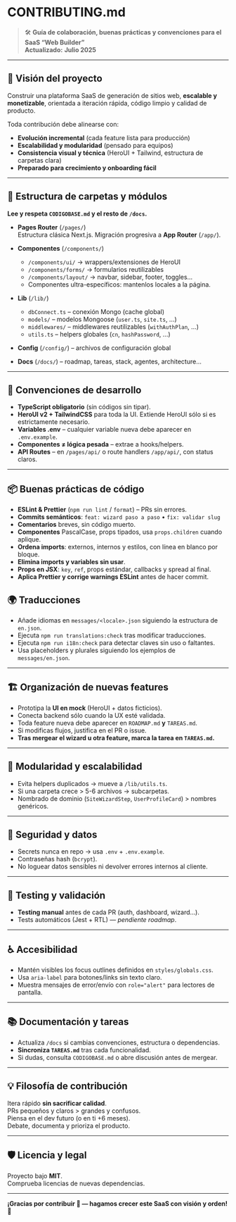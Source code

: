 # CONTRIBUTING.md

> 🛠️ **Guía de colaboración, buenas prácticas y convenciones para el SaaS “Web Builder”**  
> **Actualizado:** **Julio 2025**

---

## 🚀 Visión del proyecto

Construir una plataforma SaaS de generación de sitios web, **escalable y monetizable**, orientada a iteración rápida, código limpio y calidad de producto.

Toda contribución debe alinearse con:

- **Evolución incremental** (cada feature lista para producción)
- **Escalabilidad y modularidad** (pensado para equipos)
- **Consistencia visual y técnica** (HeroUI + Tailwind, estructura de carpetas clara)
- **Preparado para crecimiento y onboarding fácil**

---

## 📁 Estructura de carpetas y módulos

**Lee y respeta `CODIGOBASE.md` y el resto de `/docs`.**

- **Pages Router** (`/pages/`)  
  Estructura clásica Next.js. Migración progresiva a **App Router** (`/app/`).

- **Componentes** (`/components/`)

  - `/components/ui/` → wrappers/extensiones de HeroUI
  - `/components/forms/` → formularios reutilizables
  - `/components/layout/` → navbar, sidebar, footer, toggles…
  - Componentes ultra-específicos: mantenlos locales a la página.

- **Lib** (`/lib/`)

  - `dbConnect.ts` – conexión Mongo (cache global)
  - `models/` – modelos Mongoose (`user.ts`, `site.ts`, …)
  - `middlewares/` – middlewares reutilizables (`withAuthPlan`, …)
  - `utils.ts` – helpers globales (`cn`, `hashPassword`, …)

- **Config** (`/config/`) – archivos de configuración global

- **Docs** (`/docs/`) – roadmap, tareas, stack, agentes, architecture…

---

## 🧠 Convenciones de desarrollo

- **TypeScript obligatorio** (sin códigos sin tipar).
- **HeroUI v2 + TailwindCSS** para toda la UI. Extiende HeroUI sólo si es estrictamente necesario.
- **Variables .env** – cualquier variable nueva debe aparecer en `.env.example`.
- **Componentes ≠ lógica pesada** – extrae a hooks/helpers.
- **API Routes** – en `/pages/api/` o route handlers `/app/api/`, con status claros.

---

## 📦 Buenas prácticas de código

- **ESLint & Prettier** (`npm run lint` / `format`) – PRs sin errores.
- **Commits semánticos**: `feat: wizard paso a paso` • `fix: validar slug`
- **Comentarios** breves, sin código muerto.
- **Componentes** PascalCase, props tipados, usa `props.children` cuando aplique.
- **Ordena imports**: externos, internos y estilos, con línea en blanco por
  bloque.
- **Elimina imports y variables sin usar**.
- **Props en JSX**: `key`, `ref`, props estándar, callbacks y spread al final.
- **Aplica Prettier y corrige warnings ESLint** antes de hacer commit.

## 🌍 Traducciones

- Añade idiomas en `messages/<locale>.json` siguiendo la estructura de `en.json`.
- Ejecuta `npm run translations:check` tras modificar traducciones.
- Ejecuta `npm run i18n:check` para detectar claves sin uso o faltantes.
- Usa placeholders y plurales siguiendo los ejemplos de `messages/en.json`.

---

## 🏗️ Organización de nuevas features

- Prototipa la **UI en mock** (HeroUI + datos ficticios).
- Conecta backend sólo cuando la UX esté validada.
- Toda feature nueva debe aparecer en `ROADMAP.md` **y** `TAREAS.md`.
- Si modificas flujos, justifica en el PR o issue.
- **Tras mergear el wizard u otra feature, marca la tarea en `TAREAS.md`.**

---

## 🧩 Modularidad y escalabilidad

- Evita helpers duplicados → mueve a `/lib/utils.ts`.
- Si una carpeta crece > 5-6 archivos → subcarpetas.
- Nombrado de dominio (`SiteWizardStep`, `UserProfileCard`) > nombres genéricos.

---

## 🔐 Seguridad y datos

- Secrets nunca en repo → usa `.env` + `.env.example`.
- Contraseñas hash (`bcrypt`).
- No loguear datos sensibles ni devolver errores internos al cliente.

---

## 🧪 Testing y validación

- **Testing manual** antes de cada PR (auth, dashboard, wizard…).
- Tests automáticos (Jest + RTL) — _pendiente roadmap_.

---

## ♿ Accesibilidad

- Mantén visibles los focus outlines definidos en `styles/globals.css`.
- Usa `aria-label` para botones/links sin texto claro.
- Muestra mensajes de error/envío con `role="alert"` para lectores de pantalla.

---

## 📚 Documentación y tareas

- Actualiza `/docs` si cambias convenciones, estructura o dependencias.
- **Sincroniza `TAREAS.md`** tras cada funcionalidad.
- Si dudas, consulta `CODIGOBASE.md` o abre discusión antes de mergear.

---

## 💡 Filosofía de contribución

Itera rápido **sin sacrificar calidad**.  
PRs pequeños y claros > grandes y confusos.  
Piensa en el dev futuro (o en ti +6 meses).  
Debate, documenta y prioriza el producto.

---

## 🛡️ Licencia y legal

Proyecto bajo **MIT**.  
Comprueba licencias de nuevas dependencias.

---

**¡Gracias por contribuir 💜 — hagamos crecer este SaaS con visión y orden! 🚀**
